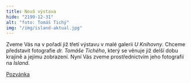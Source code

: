```yaml
---
title: Nová výstava
hide: "2199-12-31"
alt: "foto: Tomáš Tichý"
img: "/img/island-aktual.jpg"
---
```


Zveme Vás na v pořadí již třetí výstavu v malé galerii *U Knihovny*. Chceme představit  fotografie *dr. Tomáše Tichého*, který se věnuje již delší dobu krajině a jejímu zobrazení.
Nyní Vás zveme  prostřednictvím jeho fotografií  na *Island*.

[Pozvánka](/img/tichy-pozvanka.jpg)
